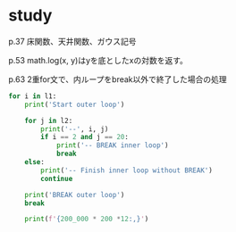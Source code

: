 # study

p.37
床関数、天井関数、ガウス記号

p.53
math.log(x, y)はyを底としたxの対数を返す。

p.63
2重for文で、内ループをbreak以外で終了した場合の処理

```Python
for i in l1:
    print('Start outer loop')

    for j in l2:
        print('--', i, j)
        if i == 2 and j == 20:
            print('-- BREAK inner loop')
            break
    else:
        print('-- Finish inner loop without BREAK')
        continue

    print('BREAK outer loop')
    break
```

<!-- 3桁区切り -->

```Python
    print(f'{200_000 * 200 *12:,}')
```
